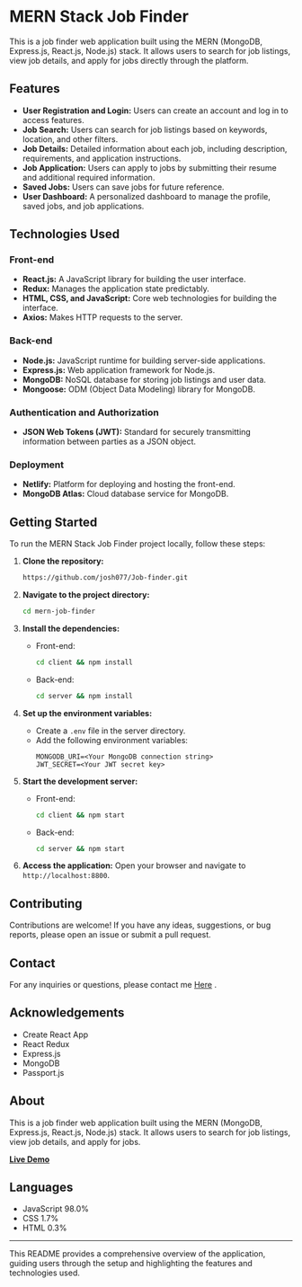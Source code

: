 # MERN Stack Job Finder

This is a job finder web application built using the MERN (MongoDB, Express.js, React.js, Node.js) stack. It allows users to search for job listings, view job details, and apply for jobs directly through the platform.

## Features

- **User Registration and Login:** Users can create an account and log in to access features.
- **Job Search:** Users can search for job listings based on keywords, location, and other filters.
- **Job Details:** Detailed information about each job, including description, requirements, and application instructions.
- **Job Application:** Users can apply to jobs by submitting their resume and additional required information.
- **Saved Jobs:** Users can save jobs for future reference.
- **User Dashboard:** A personalized dashboard to manage the profile, saved jobs, and job applications.

## Technologies Used

### Front-end
- **React.js:** A JavaScript library for building the user interface.
- **Redux:** Manages the application state predictably.
- **HTML, CSS, and JavaScript:** Core web technologies for building the interface.
- **Axios:** Makes HTTP requests to the server.

### Back-end
- **Node.js:** JavaScript runtime for building server-side applications.
- **Express.js:** Web application framework for Node.js.
- **MongoDB:** NoSQL database for storing job listings and user data.
- **Mongoose:** ODM (Object Data Modeling) library for MongoDB.

### Authentication and Authorization
- **JSON Web Tokens (JWT):** Standard for securely transmitting information between parties as a JSON object.

### Deployment
- **Netlify:** Platform for deploying and hosting the front-end.
- **MongoDB Atlas:** Cloud database service for MongoDB.

## Getting Started

To run the MERN Stack Job Finder project locally, follow these steps:

1. **Clone the repository:**
   ```bash
   https://github.com/josh077/Job-finder.git
   ```
   
2. **Navigate to the project directory:**
   ```bash
   cd mern-job-finder
   ```

3. **Install the dependencies:**
   - Front-end:
     ```bash
     cd client && npm install
     ```
   - Back-end:
     ```bash
     cd server && npm install
     ```

4. **Set up the environment variables:**
   - Create a `.env` file in the server directory.
   - Add the following environment variables:
     ```plaintext
     MONGODB_URI=<Your MongoDB connection string>
     JWT_SECRET=<Your JWT secret key>
     ```

5. **Start the development server:**
   - Front-end:
     ```bash
     cd client && npm start
     ```
   - Back-end:
     ```bash
     cd server && npm start
     ```

6. **Access the application:**
   Open your browser and navigate to `http://localhost:8800`.

## Contributing

Contributions are welcome! If you have any ideas, suggestions, or bug reports, please open an issue or submit a pull request.

## Contact

For any inquiries or questions, please contact me <a href="Joshuabunty27@gmail.com">Here</a>
.

## Acknowledgements

- Create React App
- React Redux
- Express.js
- MongoDB
- Passport.js

## About

This is a job finder web application built using the MERN (MongoDB, Express.js, React.js, Node.js) stack. It allows users to search for job listings, view job details, and apply for jobs.

**[Live Demo]((https://glittering-souffle-8e3568.netlify.app/about-us))**


## Languages

- JavaScript 98.0%
- CSS 1.7%
- HTML 0.3%

---

This README provides a comprehensive overview of the application, guiding users through the setup and highlighting the features and technologies used.
